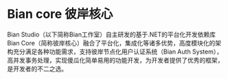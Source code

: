 ﻿# Bian core 彼岸核心

Bian Studio（以下简称Bian工作室）自主研发的基于.NET的平台化开发依赖库Bian Core（简称彼岸核心）融合了平台化，集成化等诸多优势，高度模块化的架构充分满足各种功能需求，支持彼岸节点化用户认证系统（Bian Auth System），高并发事务处理，实现傻瓜化简单易用的功能开发，为开发者提供了优秀的框架，是开发者的不二之选。

